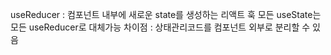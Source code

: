 useReducer  : 컴포넌트 내부에 새로운 state를 생성하는 리액트 훅
모든 useState는 모든 useReducer로 대체가능
차이점 : 상태관리코드를 컴포넌트 외부로 분리할 수 있음  